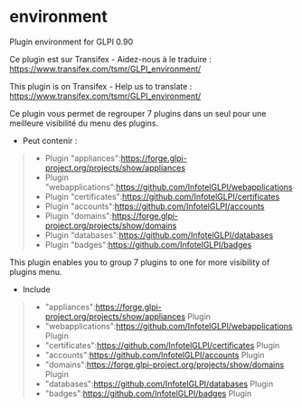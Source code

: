 # environment
Plugin environment for GLPI 0.90

Ce plugin est sur Transifex - Aidez-nous à le traduire :
https://www.transifex.com/tsmr/GLPI_environment/

This plugin is on Transifex - Help us to translate :
https://www.transifex.com/tsmr/GLPI_environment/

Ce plugin vous permet de regrouper 7 plugins dans un seul pour une meilleure visibilité du menu des plugins.
* Peut contenir :

> * Plugin "appliances":https://forge.glpi-project.org/projects/show/appliances
> * Plugin "webapplications":https://github.com/InfotelGLPI/webapplications
> * Plugin "certificates":https://github.com/InfotelGLPI/certificates
> * Plugin "accounts":https://github.com/InfotelGLPI/accounts
> * Plugin "domains":https://forge.glpi-project.org/projects/show/domains
> * Plugin "databases":https://github.com/InfotelGLPI/databases
> * Plugin "badges":https://github.com/InfotelGLPI/badges

This plugin enables you to group 7 plugins to one for more visibility of plugins menu.
* Include

> * "appliances":https://forge.glpi-project.org/projects/show/appliances Plugin
> * "webapplications":https://github.com/InfotelGLPI/webapplications Plugin
> * "certificates":https://github.com/InfotelGLPI/certificates Plugin
> * "accounts":https://github.com/InfotelGLPI/accounts Plugin
> * "domains":https://forge.glpi-project.org/projects/show/domains Plugin
> * "databases":https://github.com/InfotelGLPI/databases Plugin
> * "badges":https://github.com/InfotelGLPI/badges Plugin
